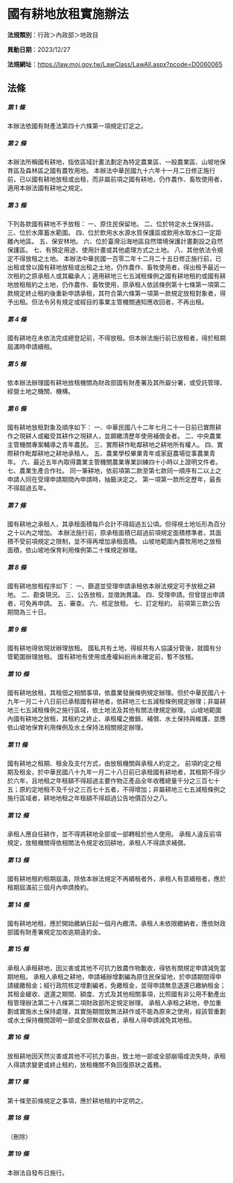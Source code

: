 # 國有耕地放租實施辦法

**法規類別**：行政＞內政部＞地政目

**異動日期**：2023/12/27  

**法規網址**：https://law.moj.gov.tw/LawClass/LawAll.aspx?pcode=D0060065





## 法條
##### 第 1 條
本辦法依國有財產法第四十六條第一項規定訂定之。

##### 第 2 條
本辦法所稱國有耕地，指依區域計畫法劃定為特定農業區、一般農業區、山坡地保育區及森林區之國有農牧用地。
本辦法中華民國九十六年十一月二日修正施行前，已以國有耕地放租或出租，而非屬前項之國有耕地，仍作農作、畜牧使用者，適用本辦法國有耕地之規定。

##### 第 3 條
下列各款國有耕地不予放租：
一、原住民保留地。
二、位於特定水土保持區。
三、位於水庫蓄水範圍。
四、位於飲用水水源水質保護區或飲用水取水口一定距離內地區。
五、保安林地。
六、位於臺灣沿海地區自然環境保護計畫劃設之自然保護區。
七、有預定用途、使用計畫或其他處理方式之土地。
八、其他依法令規定不得放租之土地。
本辦法中華民國一百零二年十二月二十五日修正施行前，已出租或曾以國有耕地放租或出租之土地，仍作農作、畜牧使用者，得出租予最近一次租約之原承租人或其繼承人；適用耕地三七五減租條例之國有耕地租約或國有耕地放租租約之土地，仍作農作、畜牧使用，原承租人依該條例第十七條第一項第二款規定終止租約後重新申請承租，其符合第六條第一項第一款規定放租對象者，得予出租。但法令另有規定或經目的事業主管機關通知應收回者，不再出租。

##### 第 4 條
國有耕地在未依法完成總登記前，不得放租。但本辦法施行前已放租者，得於租期屆滿時申請續租。

##### 第 5 條
依本辦法辦理國有耕地放租機關為財政部國有財產署及其所屬分署，或受託管理、經營土地之機關、機構。

##### 第 6 條
國有耕地放租對象及順序如下：
一、中華民國八十二年七月二十一日前已實際耕作之現耕人或繼受其耕作之現耕人，並願繳清歷年使用補償金者。
二、中央農業主管機關專案輔導之青年農民。
三、實際耕作毗鄰耕地之耕地所有權人。
四、實際耕作毗鄰耕地之耕地承租人。
五、農業學校畢業青年或家庭農場從事農業青年。
六、最近五年內取得農業主管機關農業專業訓練四十小時以上證明文件者。
七、農業生產合作社。
同一筆耕地，依前項第二款至第七款同一順序有二以上之申請人同在受理申請期間內申請時，抽籤決定之。
第一項第一款所定歷年，最長不得超過五年。

##### 第 7 條
國有耕地之承租人，其承租面積每戶合計不得超過五公頃。但得視土地坵形為百分之十以內之增加。
本辦法施行前，原承租面積已超過前項規定面積標準者，其面積不受前項規定之限制，並不得再增加承租面積。
山坡地範圍內農牧用地之放租面積，依山坡地保育利用條例第二十條規定辦理。

##### 第 8 條
國有耕地放租程序如下：
一、篩選並受理申請承租依本辦法規定可予放租之耕地。
二、勘查現況。
三、公告放租，並徵詢異議。
四、受理申請。但曾提出申請者，可免再申請。
五、審查。
六、核定放租。
七、訂定租約。
前項第三款公告期間為三十日。

##### 第 9 條
國有耕地得依現狀辦理放租。
國私共有土地，得經共有人協議分管後，就國有分管範圍辦理放租。
國有耕地有使用或產權糾紛尚未確定前，暫不放租。

##### 第 10 條
國有耕地放租，其租佃之相關事項，依農業發展條例規定辦理。但於中華民國八十九年一月二十八日前已承租國有耕地者，依耕地三七五減租條例規定辦理；非屬耕地三七五減租條例之施行區域，依土地法及其他有關法律規定辦理。
山坡地範圍內國有耕地之放租，其租約之終止、承租權之撤銷、補償、水土保持與維護，並應依山坡地保育利用條例及水土保持法相關規定辦理。

##### 第 11 條
國有耕地之租期、租金及支付方式，由放租機關與承租人約定之。
前項約定之租期及租金，於中華民國八十九年一月二十八日前已承租國有耕地者，其租期不得少於六年，且地租之年租額不得超過主要作物正產品全年收穫總量千分之三百七十五；原約定地租不及千分之三百七十五者，不得增加；非屬耕地三七五減租條例之施行區域者，耕地地租之年租額不得超過公告地價百分之八。

##### 第 12 條
承租人應自任耕作，並不得將耕地全部或一部轉租於他人使用。
承租人違反前項規定，放租機關得依相關法令規定收回耕地，承租人不得請求補償。

##### 第 13 條
國有耕地租約租期屆滿，除依本辦法規定不再續租者外，承租人有意續租者，應於租期屆滿前三個月內申請換約。

##### 第 14 條
國有耕地地租，應於開始繳納日起一個月內繳清。承租人未依限繳納者，應依財政部國有財產署規定加收逾期違約金。

##### 第 15 條
承租人承租耕地，因災害或其他不可抗力致農作物歉收，得依有關規定申請減免當期地租。
承租人承租之耕地，申請補辦增劃編為原住民保留地，於申請期間得申請緩繳租金；經行政院核定增劃編者，免繳租金，並得申請無息退還已繳納租金；其租金緩收、退還之期間、額度、方式及其他相關事項，比照國有非公用不動產出租管理辦法第二十八條第二項財政部所定規定辦理。
承租人承租之耕地，參加重劃或實施水土保持處理，其實施期間致無法耕作或不能為原來之使用，經該管重劃或水土保持機關證明一部或全部無收益者，承租人得申請減免其地租。

##### 第 16 條
放租耕地因天然災害或其他不可抗力事由，致土地一部或全部崩塌或流失時，承租人得請求變更或終止租約，放租機關不負回復原狀之義務。

##### 第 17 條
第十條至前條規定之事項，應於耕地租約中定明之。

##### 第 18 條
（刪除）

##### 第 19 條
本辦法自發布日施行。


